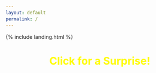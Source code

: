 ```yaml
---
layout: default
permalink: /
---
```


<link rel="shortcut icon" type="image/x-icon" href="{{ "/image/favicon.ico" | prepend: site.baseurl }}" >
{% include landing.html %}

<style>
@keyframes rainbow {
  0% { color: red; }
  20% { color: orange; }
  40% { color: yellow; }
  60% { color: green; }
  80% { color: blue; }
  100% { color: violet; }
}

.page-title {
  animation: rainbow 5s infinite; /* Change 5s to adjust speed */
  text-align: center; /* Center the text */
  cursor: pointer; /* Change cursor on hover */
}

.scroll-text {
  text-align: center; /* Center the text */
  overflow: hidden;
  white-space: nowrap;
}

.scroll-text .rainbow-text {
  display: inline-block;
  animation: scroll 10s linear infinite; /* Adjust duration to 120s */
}

@keyframes scroll {
  0% { transform: translateX(100%); }
  100% { transform: translateX(-100%); }
}

.gif-container {
  display: none;
}

.gif-container img {
  display: block;
  margin: 0 auto;
}

.overlay {
  position: fixed;
  top: 0;
  left: 0;
  width: 100%;
  height: 100%;
  opacity: 0;
  pointer-events: none;
  animation: overlay-animation 0.2174s infinite alternate; /* 60s / 138 = 0.2174s (approximately) */
}

@keyframes overlay-animation {
  0% { opacity: 0; }
  50% { opacity: 0.5; }
  100% { opacity: 0; }
}
</style>

<audio id="kittyAudio" src="/sounds/pedro.mp3"></audio> <!-- Change the path to your kitty.mp3 file -->

<h1 class="page-title">Click for a Surprise!</h1>

<div class="scroll-text" style="display: none;">
  <span class="rainbow-text">Pedro, Pedro, Pedro, Pedro, Pé! Pedro, Pedro, Pedro, Pedro, Pé! Pedro, Pedro, Pedro, Pedro, Pé! Pedro, Pedro, Pedro, Pedro, Pé! Pedro, Pedro, Pedro, Pedro, Pé! </span>
</div>

<div class="gif-container">
  <img src="/image/racon.gif" style="float: left; width: 50%;" alt="Left Gif">
  <img src="/image/racon.gif" style="float: right; width: 50%;" alt="Right Gif">
</div>

<div class="overlay"></div>

<script>
  document.querySelector('.page-title').addEventListener('click', function() {
    var audio = document.getElementById("kittyAudio");
    audio.play();

    var scrollText = document.querySelector('.scroll-text');
    scrollText.style.display = "block";

    var gifContainer = document.querySelector('.gif-container');
    gifContainer.style.display = "block";

    var overlay = document.querySelector('.overlay');
    overlay.style.pointerEvents = "auto"; // Enable pointer events to allow clicking

    var overlay = document.querySelector('.overlay');
    overlay.style.pointerEvents = "auto"; // Enable pointer events to allow clicking
    overlay.style.opacity = "0.5"; // Show the overlay
  });

  document.addEventListener("DOMContentLoaded", function() {
    var attribution = document.getElementById("attribution");
    if (attribution) {
        attribution.style.display = "none";
    }
  });    
</script>
